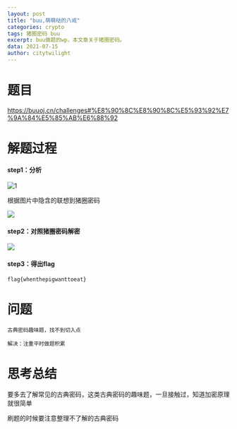 ```yaml
---
layout: post
title: "buu,萌萌哒的八戒"
categories: crypto 
tags: 猪圈密码 buu
excerpt: buu做题的wp，本文章关于猪圈密码。
data: 2021-07-15
author: citytwilight
---
```


# 题目

https://buuoj.cn/challenges#%E8%90%8C%E8%90%8C%E5%93%92%E7%9A%84%E5%85%AB%E6%88%92

# 解题过程

#### step1：分析

![1](D:\桌面\刷题\markdown\图片\1.png)

根据图片中隐含的联想到猪圈密码

![](D:\桌面\刷题\markdown\图片\2.png)



#### step2：对照猪圈密码解密

![](D:\桌面\刷题\markdown\图片\3.png)



#### step3：得出flag

```
flag{whenthepigwanttoeat}
```

# 问题

```
古典密码趣味题，找不到切入点

解决：注重平时做题积累

```



# 思考总结

要多去了解常见的古典密码，这类古典密码的趣味题，一旦接触过，知道加密原理就很简单



刷题的时候要注意整理不了解的古典密码
